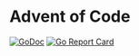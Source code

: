 # Advent of Code

[![GoDoc](https://godoc.org/github.com/jlucktay/adventofcode?status.svg)](https://godoc.org/github.com/jlucktay/adventofcode)
[![Go Report Card](https://goreportcard.com/badge/github.com/jlucktay/adventofcode)](https://goreportcard.com/report/github.com/jlucktay/adventofcode)
